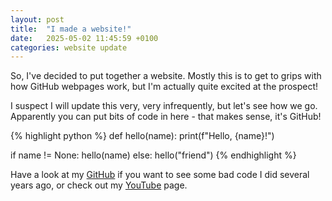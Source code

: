```yaml
---
layout: post
title:  "I made a website!"
date:   2025-05-02 11:45:59 +0100
categories: website update
---
```

So, I've decided to put together a website. Mostly this is to get to grips with how GitHub webpages work, but I'm actually quite excited at the prospect!

I suspect I will update this very, very infrequently, but let's see how we go. Apparently you can put bits of code in here - that makes sense, it's GitHub! 

{% highlight python %}
def hello(name):
  print(f"Hello, {name}!")

if name != None:
  hello(name)
else:
  hello("friend")
{% endhighlight %}

Have a look at my [GitHub] if you want to see some bad code I did several years ago, or check out my [YouTube] page.

[Github]: https://github.com/DrBenC/
[YouTube]: https://www.youtube.com/@DrBenChem
